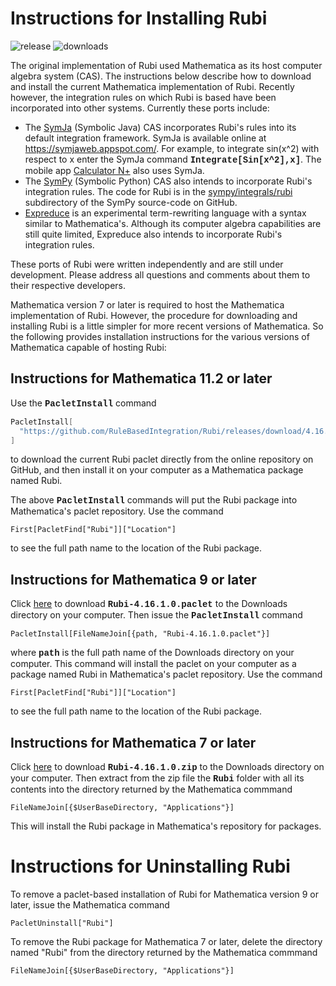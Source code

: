 # Instructions for Installing Rubi

![release](https://img.shields.io/github/release/rulebasedintegration/rubi.svg?longCache=true&style=for-the-badge) ![downloads](https://img.shields.io/github/downloads/rulebasedintegration/rubi/total.svg?longCache=true&style=for-the-badge)

The original implementation of Rubi used Mathematica as its host computer algebra system (CAS).
The instructions below describe how to download and install the current Mathematica implementation of Rubi.
Recently however, the integration rules on which Rubi is based have been incorporated into other systems.
Currently these ports include:

* The [SymJa](https://github.com/axkr/symja_android_library) (Symbolic Java) CAS incorporates Rubi's rules into its default integration framework. SymJa is available online at https://symjaweb.appspot.com/. For example, to integrate sin(x^2) with respect to x enter the SymJa command **<font face="courier">Integrate[Sin[x^2],x]</font>**. The mobile app [Calculator N+](https://play.google.com/store/apps/details?id=com.duy.calculator.free) also uses SymJa.
* The [SymPy](https://www.sympy.org/en/index.html) (Symbolic Python) CAS also intends to incorporate Rubi's integration rules. The code for Rubi is in the [sympy/integrals/rubi](https://github.com/sympy/sympy/tree/master/sympy/integrals/rubi) subdirectory of the SymPy source-code on GitHub.
* [Expreduce](https://github.com/corywalker/expreduce) is an experimental term-rewriting language with a syntax similar to Mathematica's. Although its computer algebra capabilities are still quite limited, Expreduce also intends to incorporate Rubi's integration rules.

These ports of Rubi were written independently and are still under development.
Please address all questions and comments about them to their respective developers.

Mathematica version 7 or later is required to host the Mathematica implementation of Rubi.
However, the procedure for downloading and installing Rubi is a little simpler for more recent versions of Mathematica.
So the following provides installation instructions for the various versions of Mathematica capable of hosting Rubi: 

## Instructions for Mathematica 11.2 or later

Use the **<font face="courier">PacletInstall</font>** command

```mathematica
PacletInstall[
  "https://github.com/RuleBasedIntegration/Rubi/releases/download/4.16.1.0/Rubi-4.16.1.0.paclet"
]
```
to download the current Rubi paclet directly from the online repository on GitHub, and
then install it on your computer as a Mathematica package named Rubi.

The above **<font face="courier">PacletInstall</font>** commands will put the Rubi package into Mathematica's paclet repository.
Use the command

```mma
First[PacletFind["Rubi"]]["Location"]
```
to see the full path name to the location of the Rubi package.


## Instructions for Mathematica 9 or later 

Click [here](https://github.com/RuleBasedIntegration/Rubi/releases/download/4.16.1.0/Rubi-4.16.1.0.paclet) 
to download **<font face="courier">Rubi-4.16.1.0.paclet</font>** to the Downloads directory on your computer.
Then issue the **<font face="courier">PacletInstall</font>** command
```mma
PacletInstall[FileNameJoin[{path, "Rubi-4.16.1.0.paclet"}]
```
where **<font face="courier">path</font>** is the full path name of the Downloads directory on your computer.
This command will install the paclet on your computer as a package named Rubi in Mathematica's paclet repository.
Use the command
```mma
First[PacletFind["Rubi"]]["Location"]
```
to see the full path name to the location of the Rubi package.


## Instructions for Mathematica 7 or later

Click [here](https://github.com/RuleBasedIntegration/Rubi/releases/download/4.16.1.0/Rubi-4.16.1.0.zip)
to download **<font face="courier">Rubi-4.16.1.0.zip</font>** to the Downloads directory on your computer.
Then extract from the zip file the **<font face="courier">Rubi</font>** folder with all its contents into the directory returned by the Mathematica commmand

```mma
FileNameJoin[{$UserBaseDirectory, "Applications"}]
```

This will install the Rubi package in Mathematica's repository for packages. 


# Instructions for Uninstalling Rubi

To remove a paclet-based installation of Rubi for Mathematica version 9 or later, issue the Mathematica command

```
PacletUninstall["Rubi"]
```

To remove the Rubi package for Mathematica 7 or later, delete the directory named "Rubi" from the directory returned by the Mathematica commmand

```mma
FileNameJoin[{$UserBaseDirectory, "Applications"}]
```
